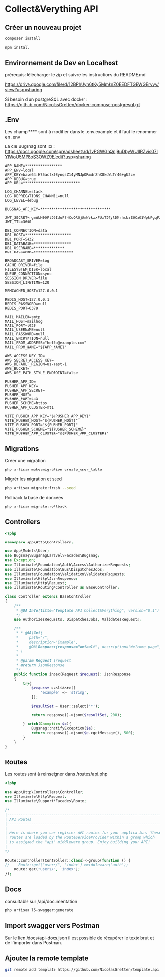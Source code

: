 # Collect&Verything API
## Créer un nouveau projet
```bash
composer install
```

```bash
npm install
```

## Environnement de Dev en Localhost

prérequis: télécharger le zip et suivre les instructions du README.md

https://drive.google.com/file/d/12BPhUyn6tKy5MmknZ0EEDFTGBWGErvyv/view?usp=sharing

Si besoin d'un postgreSQL avec docker : https://github.com/NicolasGretten/docker-compose-postgresql.git

## .Env

Les champ **** sont à modifier dans le .env.example et il faut le renommer en .env

La clé Bugsnag sont ici : https://docs.google.com/spreadsheets/d/1vPGWGhQnj9uDbyWU1lRZvis07IYlWoU5MP8oS3OWZ9E/edit?usp=sharing

```dotenv
APP_NAME=*****************
APP_ENV=local
APP_KEY=base64:H75acfx0EynqsZ14yMNJpORmdrZhX8kdWLTr46+gU2c=
APP_DEBUG=true
APP_URL=**************************

LOG_CHANNEL=stack
LOG_DEPRECATIONS_CHANNEL=null
LOG_LEVEL=debug

BUGSNAG_API_KEY=********************************

JWT_SECRET=rgaWbM90Ft5OIduFf4CoOROjUmWvkzxFUxT5TylDMrhcbsE6CaO1WpkFgqFJrNwE
JWT_TTL=3600

DB1_CONNECTION=data
DB1_HOST=*********************
DB1_PORT=5432
DB1_DATABASE=*****************
DB1_USERNAME=**************
DB1_PASSWORD=******************

BROADCAST_DRIVER=log
CACHE_DRIVER=file
FILESYSTEM_DISK=local
QUEUE_CONNECTION=sync
SESSION_DRIVER=file
SESSION_LIFETIME=120

MEMCACHED_HOST=127.0.0.1

REDIS_HOST=127.0.0.1
REDIS_PASSWORD=null
REDIS_PORT=6379

MAIL_MAILER=smtp
MAIL_HOST=mailhog
MAIL_PORT=1025
MAIL_USERNAME=null
MAIL_PASSWORD=null
MAIL_ENCRYPTION=null
MAIL_FROM_ADDRESS="hello@example.com"
MAIL_FROM_NAME="${APP_NAME}"

AWS_ACCESS_KEY_ID=
AWS_SECRET_ACCESS_KEY=
AWS_DEFAULT_REGION=us-east-1
AWS_BUCKET=
AWS_USE_PATH_STYLE_ENDPOINT=false

PUSHER_APP_ID=
PUSHER_APP_KEY=
PUSHER_APP_SECRET=
PUSHER_HOST=
PUSHER_PORT=443
PUSHER_SCHEME=https
PUSHER_APP_CLUSTER=mt1

VITE_PUSHER_APP_KEY="${PUSHER_APP_KEY}"
VITE_PUSHER_HOST="${PUSHER_HOST}"
VITE_PUSHER_PORT="${PUSHER_PORT}"
VITE_PUSHER_SCHEME="${PUSHER_SCHEME}"
VITE_PUSHER_APP_CLUSTER="${PUSHER_APP_CLUSTER}"

```

## Migrations

Créer une migration

```bash 
php artisan make:migration create_user_table
```

Migrér les migration et seed
```bash 
php artisan migrate:fresh --seed
```

Rollback la base de données
```bash 
php artisan migrate:rollback
```

## Controllers
```php 
<?php

namespace App\Http\Controllers;

use App\Models\User;
use Bugsnag\BugsnagLaravel\Facades\Bugsnag;
use Exception;
use Illuminate\Foundation\Auth\Access\AuthorizesRequests;
use Illuminate\Foundation\Bus\DispatchesJobs;
use Illuminate\Foundation\Validation\ValidatesRequests;
use Illuminate\Http\JsonResponse;
use Illuminate\Http\Request;
use Illuminate\Routing\Controller as BaseController;

class Controller extends BaseController
{
    /**
     * @OA\Info(title="Template API Collect&Verything", version="0.1")
     */
    use AuthorizesRequests, DispatchesJobs, ValidatesRequests;

    /**
     * * @OA\Get(
     *     path="/",
     *     description="Example",
     *     @OA\Response(response="default", description="Welcome page")
     * )
     *
     * @param Request $request
     * @return JsonResponse
     */
    public function index(Request $request): JsonResponse
    {
        try{
            $request->validate([
                'example' => 'string',
            ]);

            $resultSet = User::select('*');

            return response()->json($resultSet, 200);

        } catch(Exception $e){
            Bugsnag::notifyException($e);
            return response()->json($e->getMessage(), 500);
        }
    }
}
```

## Routes

Les routes sont à reinseigner dans /routes/api.php

```php 
<?php

use App\Http\Controllers\Controller;
use Illuminate\Http\Request;
use Illuminate\Support\Facades\Route;

/*
|--------------------------------------------------------------------------
| API Routes
|--------------------------------------------------------------------------
|
| Here is where you can register API routes for your application. These
| routes are loaded by the RouteServiceProvider within a group which
| is assigned the "api" middleware group. Enjoy building your API!
|
*/

Route::controller(Controller::class)->group(function () {
//    Route::get("users/", 'index')->middleware('auth');
    Route::get("users/", 'index');
});

```

## Docs

consultable sur /api/documentation

```bash
php artisan l5-swagger:generate
```

## Import swagger vers Postman

Sur le lien /docs/api-docs.json il est possible de récupérer le texte brut et de l'importer dans Postman.

## Ajouter la remote template

````bash
git remote add template https://github.com/NicolasGretten/template.api.collect.verything.git
````

